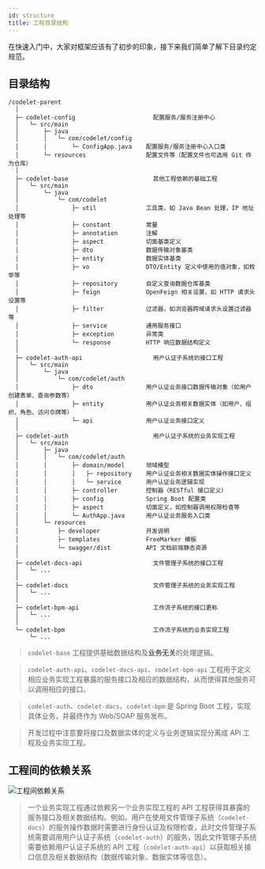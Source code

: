 ```yaml
---
id: structure
title: 工程目录结构
---
```


在快速入门中，大家对框架应该有了初步的印象，接下来我们简单了解下目录约定规范。

## 目录结构

```tree
/codelet-parent
  │
  ├─ codelet-config                      配置服务/服务注册中心
  │   └─ src/main
  │       ├─ java
  │       │   └─ com/codelet/config
  │       │       └─ ConfigApp.java    配置服务/服务注册中心入口类
  │       └─ resources                 配置文件等（配置文件也可选用 Git 作为仓库）
  │
  ├─ codelet-base                        其他工程依赖的基础工程
  │   └─ src/main
  │       └─ java
  │           └─ com/codelet
  │               ├─ util              工具类，如 Java Bean 处理，IP 地址处理等
  │               ├─ constant          常量
  │               ├─ annotation        注解
  │               ├─ aspect            切面基类定义
  │               ├─ dto               数据传输对象基类
  │               ├─ entity            数据实体基类
  │               ├─ vo                DTO/Entity 定义中使用的值对象，如枚举等
  │               ├─ repository        自定义查询数据仓库基类
  │               ├─ feign             OpenFeign 相关设置，如 HTTP 请求头设置等
  │               ├─ filter            过滤器，如浏览器跨域请求头设置过滤器等
  │               ├─ service           通用服务接口
  │               ├─ exception         异常类
  │               └─ response          HTTP 响应数据结构定义
  │
  ├─ codelet-auth-api                    用户认证子系统的接口工程
  │   └─ src/main
  │       └─ java
  │           └─ com/codelet/auth
  │               ├─ dto               用户认证业务接口数据传输对象（如用户创建表单、查询参数等）
  │               ├─ entity            用户认证业务相关数据实体（如用户、组织、角色、访问令牌等）
  │               └─ api               用户认证业务接口定义
  │
  ├─ codelet-auth                        用户认证子系统的业务实现工程
  │   └─ src/main
  │       ├─ java
  │       │   └─ com/codelet/auth
  │       │       ├─ domain/model      领域模型
  │       │       │   ├─ repository    用户认证业务相关数据实体操作接口定义
  │       │       │   └─ service       用户认证业务逻辑实现
  │       │       ├─ controller        控制器（RESTful 接口定义）
  │       │       ├─ config            Spring Boot 配置类
  │       │       ├─ aspect            切面定义，如控制器调用权限检查等
  │       │       └─ AuthApp.java      用户认证业务服务入口类
  │       └─ resources
  │           ├─ developer             开发说明
  │           ├─ templates             FreeMarker 模板
  │           └─ swagger/dist          API 文档前端静态资源
  │
  ├─ codelet-docs-api                    文件管理子系统的接口工程
  │   └─ ...
  │
  ├─ codelet-docs                        文件管理子系统的业务实现工程
  │   └─ ...
  │
  ├─ codelet-bpm-api                     工作流子系统的接口更称
  │   └─ ...
  │
  └─ codelet-bpm                         工作流子系统的业务实现工程
      └─ ...
```

> `codelet-base` 工程提供基础数据结构及**业务无关**的处理逻辑。

> `codelet-auth-api`、`codelet-docs-api`、`codelet-bpm-api` 工程用于定义相应业务实现工程暴露的服务接口及相应的数据结构，从而使得其他服务可以调用相应的接口。

> `codelet-auth`、`codelet-docs`、`codelet-bpm` 是 Spring Boot 工程，实现具体业务，并最终作为 Web/SOAP 服务发布。

> 开发过程中注意要将接口及数据实体的定义与业务逻辑实现分离成 API 工程及业务实现工程。

## 工程间的依赖关系

![工程间依赖关系](/img/dependencies.png)

> 一个业务实现工程通过依赖另一个业务实现工程的 API 工程获得其暴露的服务接口及相关数据结构。例如，用户在使用文件管理子系统（`codelet-docs`）的服务操作数据时需要进行身份认证及权限检查，此时文件管理子系统需要调用用户认证子系统（`codelet-auth`）的服务，因此文件管理子系统需要依赖用户认证子系统的 API 工程（`codelet-auth-api`）以获取相关接口信息及相关数据结构（数据传输对象、数据实体等信息）。

